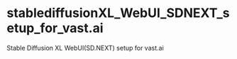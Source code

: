 # stablediffusionXL_WebUI_SDNEXT_setup_for_vast.ai
Stable Diffusion XL WebUI(SD.NEXT) setup for vast.ai
